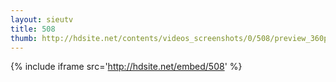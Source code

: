 ```yaml
---
layout: sieutv
title: 508
thumb: http://hdsite.net/contents/videos_screenshots/0/508/preview_360p.mp4.jpg
---
```

{% include iframe src='http://hdsite.net/embed/508' %}
 
